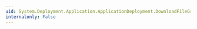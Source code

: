 ```yaml
---
uid: System.Deployment.Application.ApplicationDeployment.DownloadFileGroupAsyncCancel(System.String)
internalonly: False
---
```


